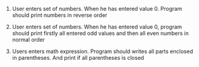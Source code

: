 1) User enters set of numbers. When he has entered value 0. Program should print numbers in reverse order

2) User enters set of numbers. When he has entered value 0, program should print firstly all entered odd values and then all even numbers in normal order

3) Users enters math expression. Program should writes all parts enclosed in parentheses. And print if all parentheses is closed
